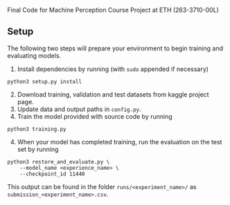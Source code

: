 Final Code for Machine Perception Course Project at ETH (263-3710-00L)

## Setup

The following two steps will prepare your environment to begin training and evaluating models.

1. Install dependencies by running (with `sudo` appended if necessary)
```
python3 setup.py install
```
2. Download training, validation and test datasets from kaggle project page.
3. Update data and output paths in `config.py`.
4. Train the model provided with source code by running 
```
python3 training.py
```
4. When your model has completed training, run the evaluation on the test set by running
```
python3 restore_and_evaluate.py \
    --model_name <experience_name> \
    --checkpoint_id 11440
```
This output can be found in the folder `runs/<experiment_name>/` as `submission_<experiment_name>.csv`.

